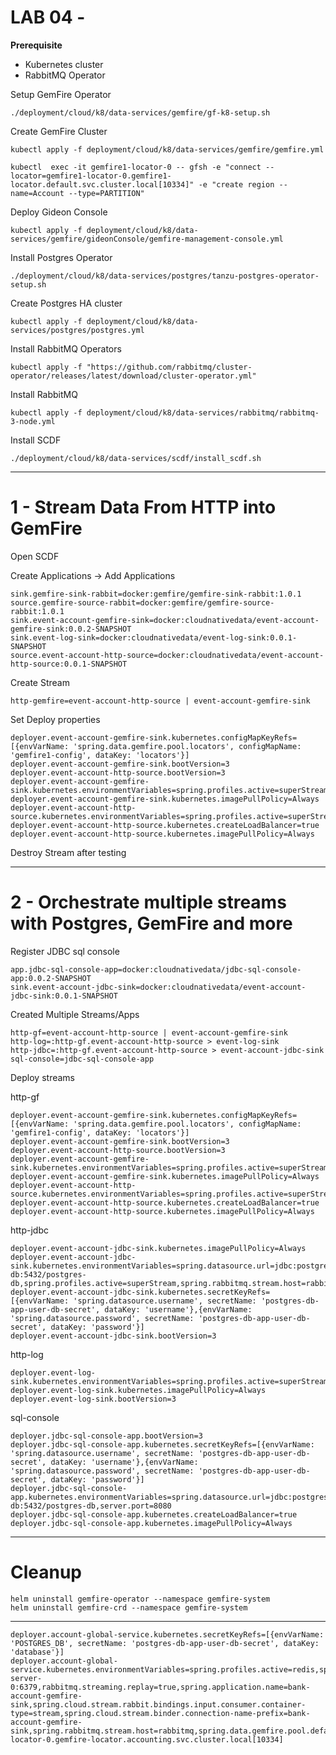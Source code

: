 # LAB 04 - 


**Prerequisite**

- Kubernetes cluster
- RabbitMQ Operator


Setup GemFire Operator

```shell
./deployment/cloud/k8/data-services/gemfire/gf-k8-setup.sh
```

Create GemFire Cluster

```shell
kubectl apply -f deployment/cloud/k8/data-services/gemfire/gemfire.yml
```

```shell
kubectl  exec -it gemfire1-locator-0 -- gfsh -e "connect --locator=gemfire1-locator-0.gemfire1-locator.default.svc.cluster.local[10334]" -e "create region --name=Account --type=PARTITION"
```

Deploy Gideon Console

```shell
kubectl apply -f deployment/cloud/k8/data-services/gemfire/gideonConsole/gemfire-management-console.yml
```



Install Postgres Operator

```shell
./deployment/cloud/k8/data-services/postgres/tanzu-postgres-operator-setup.sh
```

Create Postgres HA cluster

```shell
kubectl apply -f deployment/cloud/k8/data-services/postgres/postgres.yml
```

Install RabbitMQ Operators

```shell
kubectl apply -f "https://github.com/rabbitmq/cluster-operator/releases/latest/download/cluster-operator.yml"
```

Install RabbitMQ

```shell
kubectl apply -f deployment/cloud/k8/data-services/rabbitmq/rabbitmq-3-node.yml
```

Install SCDF

```shell
./deployment/cloud/k8/data-services/scdf/install_scdf.sh
```
------------------------------------------
# 1 - Stream Data From HTTP into GemFire


Open SCDF

Create Applications -> Add Applications


```properties
sink.gemfire-sink-rabbit=docker:gemfire/gemfire-sink-rabbit:1.0.1
source.gemfire-source-rabbit=docker:gemfire/gemfire-source-rabbit:1.0.1
sink.event-account-gemfire-sink=docker:cloudnativedata/event-account-gemfire-sink:0.0.2-SNAPSHOT
sink.event-log-sink=docker:cloudnativedata/event-log-sink:0.0.1-SNAPSHOT
source.event-account-http-source=docker:cloudnativedata/event-account-http-source:0.0.1-SNAPSHOT

```

Create Stream

```shell
http-gemfire=event-account-http-source | event-account-gemfire-sink
```

Set Deploy properties

```properties
deployer.event-account-gemfire-sink.kubernetes.configMapKeyRefs=[{envVarName: 'spring.data.gemfire.pool.locators', configMapName: 'gemfire1-config', dataKey: 'locators'}]
deployer.event-account-gemfire-sink.bootVersion=3
deployer.event-account-http-source.bootVersion=3
deployer.event-account-gemfire-sink.kubernetes.environmentVariables=spring.profiles.active=superStream,spring.rabbitmq.stream.host=rabbitmq,server.port=8080
deployer.event-account-gemfire-sink.kubernetes.imagePullPolicy=Always
deployer.event-account-http-source.kubernetes.environmentVariables=spring.profiles.active=superStream,spring.rabbitmq.stream.host=rabbitmq,server.port=8080
deployer.event-account-http-source.kubernetes.createLoadBalancer=true
deployer.event-account-http-source.kubernetes.imagePullPolicy=Always

```

Destroy Stream after testing

--------------------------------------

# 2 - Orchestrate multiple streams with Postgres, GemFire and more

Register JDBC sql console

```shell
app.jdbc-sql-console-app=docker:cloudnativedata/jdbc-sql-console-app:0.0.2-SNAPSHOT
sink.event-account-jdbc-sink=docker:cloudnativedata/event-account-jdbc-sink:0.0.1-SNAPSHOT

```

Created Multiple Streams/Apps

```shell
http-gf=event-account-http-source | event-account-gemfire-sink
http-log=:http-gf.event-account-http-source > event-log-sink
http-jdbc=:http-gf.event-account-http-source > event-account-jdbc-sink
sql-console=jdbc-sql-console-app
```

Deploy streams

http-gf

```properties
deployer.event-account-gemfire-sink.kubernetes.configMapKeyRefs=[{envVarName: 'spring.data.gemfire.pool.locators', configMapName: 'gemfire1-config', dataKey: 'locators'}]
deployer.event-account-gemfire-sink.bootVersion=3
deployer.event-account-http-source.bootVersion=3
deployer.event-account-gemfire-sink.kubernetes.environmentVariables=spring.profiles.active=superStream,spring.rabbitmq.stream.host=rabbitmq,server.port=8080
deployer.event-account-gemfire-sink.kubernetes.imagePullPolicy=Always
deployer.event-account-http-source.kubernetes.environmentVariables=spring.profiles.active=superStream,spring.rabbitmq.stream.host=rabbitmq,server.port=8080
deployer.event-account-http-source.kubernetes.createLoadBalancer=true
deployer.event-account-http-source.kubernetes.imagePullPolicy=Always
````

http-jdbc

```properties
deployer.event-account-jdbc-sink.kubernetes.imagePullPolicy=Always
deployer.event-account-jdbc-sink.kubernetes.environmentVariables=spring.datasource.url=jdbc:postgresql://postgres-db:5432/postgres-db,spring.profiles.active=superStream,spring.rabbitmq.stream.host=rabbitmq,server.port=8080
deployer.event-account-jdbc-sink.kubernetes.secretKeyRefs=[{envVarName: 'spring.datasource.username', secretName: 'postgres-db-app-user-db-secret', dataKey: 'username'},{envVarName: 'spring.datasource.password', secretName: 'postgres-db-app-user-db-secret', dataKey: 'password'}]
deployer.event-account-jdbc-sink.bootVersion=3
```

http-log

```properties
deployer.event-log-sink.kubernetes.environmentVariables=spring.profiles.active=superStream,spring.rabbitmq.stream.host=rabbitmq,server.port=8080
deployer.event-log-sink.kubernetes.imagePullPolicy=Always
deployer.event-log-sink.bootVersion=3
```

sql-console

```properties
deployer.jdbc-sql-console-app.bootVersion=3
deployer.jdbc-sql-console-app.kubernetes.secretKeyRefs=[{envVarName: 'spring.datasource.username', secretName: 'postgres-db-app-user-db-secret', dataKey: 'username'},{envVarName: 'spring.datasource.password', secretName: 'postgres-db-app-user-db-secret', dataKey: 'password'}]
deployer.jdbc-sql-console-app.kubernetes.environmentVariables=spring.datasource.url=jdbc:postgresql://postgres-db:5432/postgres-db,server.port=8080
deployer.jdbc-sql-console-app.kubernetes.createLoadBalancer=true
deployer.jdbc-sql-console-app.kubernetes.imagePullPolicy=Always
```


--------------------------------------
# Cleanup

```shell
helm uninstall gemfire-operator --namespace gemfire-system
helm uninstall gemfire-crd --namespace gemfire-system
```

--------------

```shell
deployer.account-global-service.kubernetes.secretKeyRefs=[{envVarName: 'POSTGRES_DB', secretName: 'postgres-db-app-user-db-secret', dataKey: 'database'}]
deployer.account-global-service.kubernetes.environmentVariables=spring.profiles.active=redis,spring.data.redis.cluster.nodes=gemfire-server-0:6379,rabbitmq.streaming.replay=true,spring.application.name=bank-account-gemfire-sink,spring.cloud.stream.rabbit.bindings.input.consumer.container-type=stream,spring.cloud.stream.binder.connection-name-prefix=bank-account-gemfire-sink,spring.rabbitmq.stream.host=rabbitmq,spring.data.gemfire.pool.default.locators=gemfire-locator-0.gemfire-locator.accounting.svc.cluster.local[10334]
```
